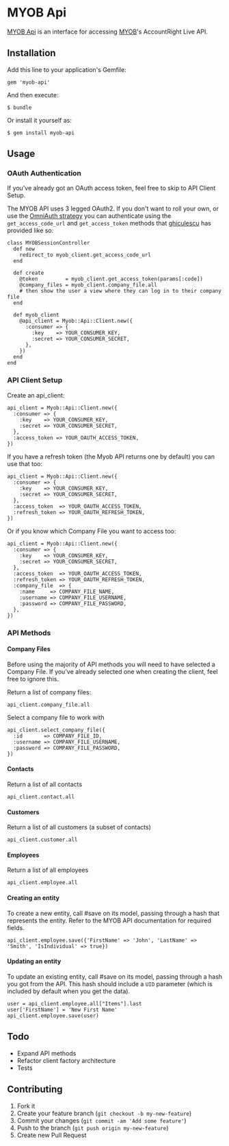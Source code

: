 # MYOB Api

[MYOB Api](https://github.com/davidlumley/myob-api) is an interface for accessing [MYOB](http://developer.myob.com/api/accountright/v2/)'s  AccountRight Live API.

## Installation

Add this line to your application's Gemfile:

    gem 'myob-api'

And then execute:

    $ bundle

Or install it yourself as:

    $ gem install myob-api

## Usage

### OAuth Authentication

If you've already got an OAuth access token, feel free to skip to API Client Setup.

The MYOB API uses 3 legged OAuth2. If you don't want to roll your own, or use the [OmniAuth strategy](https://github.com/davidlumley/omniauth-myob) you can authenticate using the `get_access_code_url` and `get_access_token` methods that [ghiculescu](https://github.com/ghiculescu) has provided like so:

    class MYOBSessionController  
      def new
        redirect_to myob_client.get_access_code_url
      end

      def create
        @token         = myob_client.get_access_token(params[:code])
        @company_files = myob_client.company_file.all
        # then show the user a view where they can log in to their company file
      end

      def myob_client
        @api_client = Myob::Api::Client.new({
          :consumer => {
            :key    => YOUR_CONSUMER_KEY,
            :secret => YOUR_CONSUMER_SECRET,
          },
        })
      end
    end

### API Client Setup

Create an api_client:

    api_client = Myob::Api::Client.new({
      :consumer => {
        :key    => YOUR_CONSUMER_KEY,
        :secret => YOUR_CONSUMER_SECRET,
      },
      :access_token => YOUR_OAUTH_ACCESS_TOKEN,
    })

If you have a refresh token (the Myob API returns one by default) you can use that too:

    api_client = Myob::Api::Client.new({
      :consumer => {
        :key    => YOUR_CONSUMER_KEY,
        :secret => YOUR_CONSUMER_SECRET,
      },
      :access_token  => YOUR_OAUTH_ACCESS_TOKEN,
      :refresh_token => YOUR_OAUTH_REFRESH_TOKEN,
    })

Or if you know which Company File you want to access too:

    api_client = Myob::Api::Client.new({
      :consumer => {
        :key    => YOUR_CONSUMER_KEY,
        :secret => YOUR_CONSUMER_SECRET,
      },
      :access_token  => YOUR_OAUTH_ACCESS_TOKEN,
      :refresh_token => YOUR_OAUTH_REFRESH_TOKEN,
      :company_file  => {
        :name     => COMPANY_FILE_NAME,
        :username => COMPANY_FILE_USERNAME,
        :password => COMPANY_FILE_PASSWORD,
      },
    })

### API Methods

#### Company Files

Before using the majority of API methods you will need to have selected a Company File. If you've already selected one when creating the client, feel free to ignore this.

Return a list of company files:

    api_client.company_file.all

Select a company file to work with

    api_client.select_company_file({
      :id       => COMPANY_FILE_ID,
      :username => COMPANY_FILE_USERNAME,
      :password => COMPANY_FILE_PASSWORD,
    })

####  Contacts

Return a list of all contacts

    api_client.contact.all

#### Customers

Return a list of all customers (a subset of contacts)

    api_client.customer.all

#### Employees

Return a list of all employees

    api_client.employee.all

#### Creating an entity

To create a new entity, call #save on its model, passing through a hash that represents the entity. Refer to the MYOB API documentation for required fields.

    api_client.employee.save({'FirstName' => 'John', 'LastName' => 'Smith', 'IsIndividual' => true})

#### Updating an entity

To update an existing entity, call #save on its model, passing through a hash you got from the API. This hash should include a `UID` parameter (which is included by default when you get the data).
  
    user = api_client.employee.all["Items"].last
    user['FirstName'] = 'New First Name'
    api_client.employee.save(user)


## Todo

* Expand API methods
* Refactor client factory architecture
* Tests


## Contributing

1. Fork it
2. Create your feature branch (`git checkout -b my-new-feature`)
3. Commit your changes (`git commit -am 'Add some feature'`)
4. Push to the branch (`git push origin my-new-feature`)
5. Create new Pull Request
